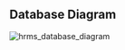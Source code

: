 ## Database Diagram

![hrms_database_diagram](https://user-images.githubusercontent.com/83310769/120369258-af72c600-c31b-11eb-9d8d-d932cc9d54f3.png)
